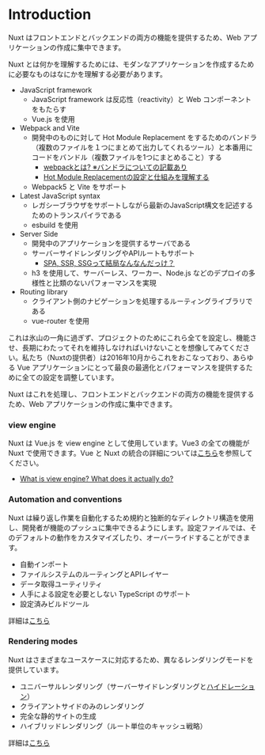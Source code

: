 # Introduction
Nuxt はフロントエンドとバックエンドの両方の機能を提供するため、Web アプリケーションの作成に集中できます。

Nuxt とは何かを理解するためには、モダンなアプリケーションを作成するために必要なものはなにかを理解する必要があります。
- JavaScript framework
  - JavaScript framework は反応性（reactivity）と Web コンポーネントをもたらす
  - Vue.js を使用
- Webpack and Vite
  - 開発中のものに対して Hot Module Replacement をするためのバンドラ（複数のファイルを１つにまとめて出力してくれるツール）と本番用にコードをバンドル（複数ファイルを1つにまとめること）する
    - [webpackとは? ※バンドラについての記載あり](https://qiita.com/minato-naka/items/0db285f4a3ba5adb6498)
    - [Hot Module Replacementの設定と仕組みを理解する](https://qiita.com/haradakunihiko/items/40486ec2b6b9aea119bb)
  - Webpack5 と Vite をサポート
- Latest JavaScript syntax
  - レガシーブラウザをサポートしながら最新のJavaScript構文を記述するためのトランスパイラである
  - esbuild を使用
- Server Side
  - 開発中のアプリケーションを提供するサーバである
  - サーバーサイドレンダリングやAPIルートもサポート
    - [SPA, SSR, SSGって結局なんなんだっけ？](https://zenn.dev/rinda_1994/articles/e6d8e3150b312d)
  - h3 を使用して、サーバーレス、ワーカー、Node.js などのデプロイの多様性と比類のないパフォーマンスを実現
- Routing library
  - クライアント側のナビゲーションを処理するルーティングライブラリである
  - vue-router を使用

これは氷山の一角に過ぎず、プロジェクトのためにこれら全てを設定し、機能させ、長期にわたってそれを維持しなければいけないことを想像してみてください。私たち（Nuxtの提供者）は2016年10月からこれをおこなっており、あらゆる Vue アプリケーションにとって最良の最適化とパフォーマンスを提供するために全ての設定を調整しています。

Nuxt はこれを処理し、フロントエンドとバックエンドの両方の機能を提供するため、Web アプリケーションの作成に集中できます。

### view engine
Nuxt は Vue.js を view engine として使用しています。Vue3 の全ての機能が Nuxt で使用できます。Vue と Nuxt の統合の詳細については[こちら](https://nuxt.com/docs/guide/concepts/vuejs-development)を参照してください。
- [What is view engine? What does it actually do?](https://stackoverflow.com/questions/8308485/what-is-view-engine-what-does-it-actually-do)

### Automation and conventions
Nuxt は繰り返し作業を自動化するため規約と独断的なディレクトリ構造を使用し、開発者が機能のプッシュに集中できるようにします。設定ファイルでは、そのデフォルトの動作をカスタマイズしたり、オーバーライドすることができます。
- 自動インポート
- ファイルシステムのルーティングとAPIレイヤー
- データ取得ユーティリティ
- 人手による設定を必要としない TypeScript のサポート
- 設定済みビルドツール

詳細は[こちら](https://nuxt.com/docs/guide/concepts/auto-imports)

### Rendering modes
Nuxt はさまざまなユースケースに対応するため、異なるレンダリングモードを提供しています。
- ユニバーサルレンダリング（サーバーサイドレンダリングと[ハイドレーション]((https://en.wikipedia.org/wiki/Hydration_(web_development)))）
- クライアントサイドのみのレンダリング
- 完全な静的サイトの生成
- ハイブリッドレンダリング（ルート単位のキャッシュ戦略）

詳細は[こちら](https://nuxt.com/docs/guide/concepts/rendering)